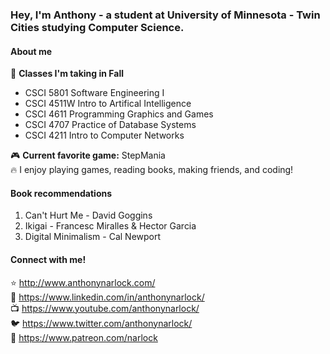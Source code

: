 ### Hey, I'm Anthony - a student at University of Minnesota - Twin Cities studying Computer Science.

#### About me
📓 <b>Classes I'm taking in Fall</b>
   - CSCI 5801 Software Engineering I
   - CSCI 4511W Intro to Artifical Intelligence
   - CSCI 4611 Programming Graphics and Games
   - CSCI 4707 Practice of Database Systems
   - CSCI 4211 Intro to Computer Networks

🎮 <b>Current favorite game:</b> StepMania <br>
🔥 I enjoy playing games, reading books, making friends, and coding! <br>

#### Book recommendations
1. Can't Hurt Me - David Goggins
2. Ikigai - Francesc Miralles & Hector Garcia
3. Digital Minimalism - Cal Newport

#### Connect with me!
⭐️ http://www.anthonynarlock.com/ <br>
📲 https://www.linkedin.com/in/anthonynarlock/ <br>
📺 https://www.youtube.com/anthonynarlock/ <br>
🐦 https://www.twitter.com/anthonynarlock/ <br>
🚀 https://www.patreon.com/narlock <br>
